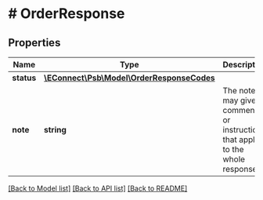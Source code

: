 # # OrderResponse

## Properties

Name | Type | Description | Notes
------------ | ------------- | ------------- | -------------
**status** | [**\EConnect\Psb\Model\OrderResponseCodes**](OrderResponseCodes.md) |  |
**note** | **string** | The note may give comments or instructions that apply to the whole response. | [optional]

[[Back to Model list]](../../README.md#models) [[Back to API list]](../../README.md#endpoints) [[Back to README]](../../README.md)
